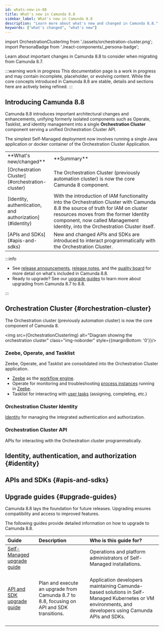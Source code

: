 ```yaml
---
id: whats-new-in-88
title: What's new in Camunda 8.8
sidebar_label: What's new in Camunda 8.8
description: "Learn more about what's new and changed in Camunda 8.8."
keywords: ["what's changed", "what's new"]
---
```


import OrchestrationClusterImg from './assets/orchestration-cluster.png';
import PersonaBadge from './react-components/\_persona-badge';

Learn about important changes in Camunda 8.8 to consider when migrating from Camunda 8.7.

:::warning work in progress
This documentation page is a work in progress and may contain incomplete, placeholder, or evolving content. While the core concepts introduced in Camunda 8.8 are stable, details and sections here are actively being refined.
:::

## Introducing Camunda 8.8

Camunda 8.8 introduces important architectural changes and enhancements, unifying formerly isolated components such as Operate, Tasklist, and identity management into a single **Orchestration Cluster** component serving a unified Orchestration Cluster API.

The simplest Self-Managed deployment now involves running a single Java application or docker container of the Orchestration Cluster Application.

<table className="table-callout">
<tr>
    <td width="30%">**What's new/changed**</td>
    <td>**Summary**</td>
</tr>
<tr>
    <td>[Orchestration Cluster](#orchestration-cluster)</td>
    <td>The Orchestration Cluster (previously automation cluster) is now the core Camunda 8 component.</td>
</tr>
<tr>
    <td>[Identity, authentication, and authorization](#identity)</td>
    <td>With the introduction of IAM functionality into the Orchestration Cluster with Camunda 8.8 the source of truth for IAM on cluster resources moves from the former Identity component, now called Management Identity, into the Orchestration Cluster itself.</td>
</tr>
<tr>
    <td>[APIs and SDKs](#apis-and-sdks)</td>
    <td>New and changed APIs and SDKs are introduced to interact programmatically with the Orchestration Cluster.</td>
</tr>
</table>

:::info

- See [release announcements](/reference/announcements-release-notes/880/880-announcements.md), [release notes](/reference/announcements-release-notes/880/880-release-notes.md), and the [quality board](https://github.com/orgs/camunda/projects/187/views/15) for more detail on what's included in Camunda 8.8.
- Ready to upgrade? See our [upgrade guides](#upgrade-guides) to learn more about upgrading from Camunda 8.7 to 8.8.

:::

## Orchestration Cluster {#orchestration-cluster}

The Orchestration cluster (previously automation cluster) is now the core component of Camunda 8.

<img src={OrchestrationClusterImg} alt="Diagram showing the orchestration cluster" class="img-noborder" style={{marginBottom: '0'}}/>

### Zeebe, Operate, and Tasklist

Zeebe, Operate, and Tasklist are consolidated into the Orchestration Cluster application.

- [Zeebe](../reference/glossary.md#zeebe) as the [workflow engine](../reference/glossary.md#workflow-engine).
- Operate for monitoring and troubleshooting [process instances](../reference/glossary.md#process-instance) running in [Zeebe](../reference/glossary.md#zeebe).
- Tasklist for interacting with [user tasks](../reference/glossary.md#user-task) (assigning, completing, etc.)

### Orchestration Cluster Identity

[Identity](../reference/glossary.md#identity) for managing the integrated authentication and authorization.

<!-- Mention Management Identity here as well. -->

### Orchestration Cluster API

APIs for interacting with the Orchestration cluster programmatically.

<!-- Introduce it but [link to content](#orchestration-cluster-api). -->

<!-- ## Identity, authentication, and authorization

## APIs and SDKs

### Unified Orchestration Cluster API {#orchestration-cluster-api}

Content is here

### Deprecated Operate, Tasklist, and Zeebe gRPC API endpoints

### New Java/Spring SDK, Node.js -->

## Identity, authentication, and authorization {#identity}

## APIs and SDKs {#apis-and-sdks}

## Upgrade guides {#upgrade-guides}

Camunda 8.8 lays the foundation for future releases. Upgrading ensures compatibility and access to improved features.

The following guides provide detailed information on how to upgrade to Camunda 8.8.

| Guide                                                                                     | Description                                                                                      | Who is this guide for?                                                                                                                                       |
| :---------------------------------------------------------------------------------------- | :----------------------------------------------------------------------------------------------- | :----------------------------------------------------------------------------------------------------------------------------------------------------------- |
| [Self-Managed upgrade guide](/self-managed/components/components-upgrade/introduction.md) |                                                                                                  | Operations and platform administrators of Self-Managed installations.                                                                                        |
| [API and SDK upgrade guide](../apis-tools/migration-manuals/index.md)                     | <p>Plan and execute an upgrade from Camunda 8.7 to 8.8, focusing on API and SDK transitions.</p> | <p>Application developers maintaining Camunda-based solutions in Self-Managed Kubernetes or VM environments, and developers using Camunda APIs and SDKs.</p> |
